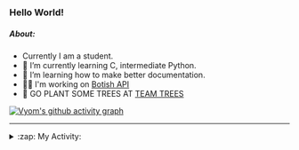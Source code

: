 ### Hello World!

##### About:
- Currently I am a student.
- 🌱 I’m currently learning C, intermediate Python.
- 🌱 I’m learning how to make better documentation.
- 👨‍💻 I'm working on [Botish API](https://github.com/Vyvy-vi/api)
- 🌱 GO PLANT SOME TREES AT [TEAM TREES](https://teamtrees.org/)

[![Vyom's github activity graph](https://activity-graph.herokuapp.com/graph?username=Vyvy-vi)](https://github.com/ashutosh00710/github-readme-activity-graph)

---
<details>
  <summary>:zap: My Activity:</summary>
  
<!--START_SECTION:waka-->
![Code Time](http://img.shields.io/badge/Code%20Time-769%20hrs%204%20mins-blue)

**I'm a Night 🦉** 

```text
🌞 Morning    62 commits     ██░░░░░░░░░░░░░░░░░░░░░░░   9.61% 
🌆 Daytime    155 commits    ██████░░░░░░░░░░░░░░░░░░░   24.03% 
🌃 Evening    202 commits    ███████░░░░░░░░░░░░░░░░░░   31.32% 
🌙 Night      226 commits    ████████░░░░░░░░░░░░░░░░░   35.04%

```
📅 **I'm Most Productive on Sunday** 

```text
Monday       63 commits     ██░░░░░░░░░░░░░░░░░░░░░░░   9.77% 
Tuesday      109 commits    ████░░░░░░░░░░░░░░░░░░░░░   16.9% 
Wednesday    103 commits    ████░░░░░░░░░░░░░░░░░░░░░   15.97% 
Thursday     81 commits     ███░░░░░░░░░░░░░░░░░░░░░░   12.56% 
Friday       78 commits     ███░░░░░░░░░░░░░░░░░░░░░░   12.09% 
Saturday     65 commits     ██░░░░░░░░░░░░░░░░░░░░░░░   10.08% 
Sunday       146 commits    █████░░░░░░░░░░░░░░░░░░░░   22.64%

```


📊 **This Week I Spent My Time On** 

```text
🔥 Editors: 
VS Code                  23 hrs 7 mins       ████████████████████████░   97.57% 
Vim                      34 mins             ░░░░░░░░░░░░░░░░░░░░░░░░░   2.43%

🐱‍💻 Projects: 
uni-webpages             11 hrs 51 mins      ████████████░░░░░░░░░░░░░   50.01% 
CSF                      4 hrs 11 mins       ████░░░░░░░░░░░░░░░░░░░░░   17.7% 
onboarding-bot           2 hrs 30 mins       ██░░░░░░░░░░░░░░░░░░░░░░░   10.6% 
Praise-Bot-Discord       1 hr 39 mins        █░░░░░░░░░░░░░░░░░░░░░░░░   6.97% 
TEA-onboarding-bot       1 hr 33 mins        █░░░░░░░░░░░░░░░░░░░░░░░░   6.59%

```


 Last Updated on 30/04/2022 08:04:06 UTC
<!--END_SECTION:waka-->
</details>
